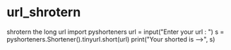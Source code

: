 # url_shrotern
shrotern the long url
import pyshorteners
url = input("Enter your url : ")
s = pyshorteners.Shortener().tinyurl.short(url)
print("Your shorted is -->", s)
